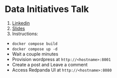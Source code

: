 # Data Initiatives Talk

1. [Linkedin](https://www.linkedin.com/in/9bryan/)
1. [Slides](https://docs.google.com/presentation/d/1WkXYBF-SREHW9gMjf2_kJI5klhE6m8a0Vk_aJLiLhsc/edit)
1. Instructions:
  * `docker compose build`
  * `docker compose up -d`
  * Wait a couple minutes
  * Provision wordpress at `http://<hostname>:8001`
  * Create a post and Leave a comment
  * Access Redpanda UI at `http://<hostname>:8080`
